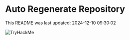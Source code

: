 # Auto Regenerate Repository

This README was last updated: 2024-12-10 09:30:02

 ![TryHackMe](https://tryhackme.com/badge/533634)